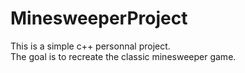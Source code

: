 # MinesweeperProject

<p>This is a simple c++ personnal project. </br>
The goal is to recreate the classic minesweeper game.</p>
